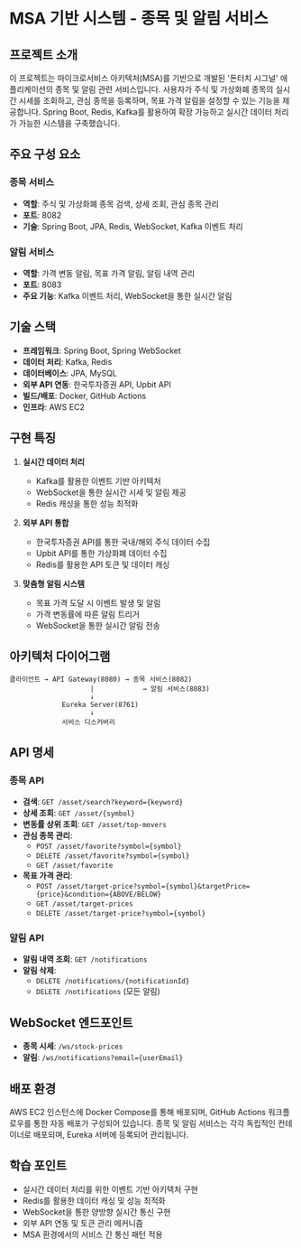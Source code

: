 # MSA 기반 시스템 - 종목 및 알림 서비스
## 프로젝트 소개
이 프로젝트는 마이크로서비스 아키텍처(MSA)를 기반으로 개발된 '돈터치 시그널' 애플리케이션의 종목 및 알림 관련 서비스입니다. 사용자가 주식 및 가상화폐 종목의 실시간 시세를 조회하고, 관심 종목을 등록하며, 목표 가격 알림을 설정할 수 있는 기능을 제공합니다. Spring Boot, Redis, Kafka를 활용하여 확장 가능하고 실시간 데이터 처리가 가능한 시스템을 구축했습니다.

## 주요 구성 요소
### 종목 서비스
* **역할**: 주식 및 가상화폐 종목 검색, 상세 조회, 관심 종목 관리
* **포트**: 8082
* **기술**: Spring Boot, JPA, Redis, WebSocket, Kafka 이벤트 처리

### 알림 서비스
* **역할**: 가격 변동 알림, 목표 가격 알림, 알림 내역 관리
* **포트**: 8083
* **주요 기능**: Kafka 이벤트 처리, WebSocket을 통한 실시간 알림

## 기술 스택
* **프레임워크**: Spring Boot, Spring WebSocket
* **데이터 처리**: Kafka, Redis
* **데이터베이스**: JPA, MySQL
* **외부 API 연동**: 한국투자증권 API, Upbit API
* **빌드/배포**: Docker, GitHub Actions
* **인프라**: AWS EC2

## 구현 특징
1. **실시간 데이터 처리**
   * Kafka를 활용한 이벤트 기반 아키텍처
   * WebSocket을 통한 실시간 시세 및 알림 제공
   * Redis 캐싱을 통한 성능 최적화

2. **외부 API 통합**
   * 한국투자증권 API를 통한 국내/해외 주식 데이터 수집
   * Upbit API를 통한 가상화폐 데이터 수집
   * Redis를 활용한 API 토큰 및 데이터 캐싱

3. **맞춤형 알림 시스템**
   * 목표 가격 도달 시 이벤트 발생 및 알림
   * 가격 변동률에 따른 알림 트리거
   * WebSocket을 통한 실시간 알림 전송

## 아키텍처 다이어그램

```
클라이언트 → API Gateway(8080) → 종목 서비스(8082)
                    |            → 알림 서비스(8083)
                    ↓
             Eureka Server(8761)
                    ↓
             서비스 디스커버리
```

## API 명세
### 종목 API
* **검색**: `GET /asset/search?keyword={keyword}`
* **상세 조회**: `GET /asset/{symbol}`
* **변동률 상위 조회**: `GET /asset/top-movers`
* **관심 종목 관리**: 
  * `POST /asset/favorite?symbol={symbol}`
  * `DELETE /asset/favorite?symbol={symbol}`
  * `GET /asset/favorite`
* **목표 가격 관리**:
  * `POST /asset/target-price?symbol={symbol}&targetPrice={price}&condition={ABOVE/BELOW}`
  * `GET /asset/target-prices`
  * `DELETE /asset/target-price?symbol={symbol}`

### 알림 API
* **알림 내역 조회**: `GET /notifications`
* **알림 삭제**: 
  * `DELETE /notifications/{notificationId}`
  * `DELETE /notifications` (모든 알림)

## WebSocket 엔드포인트
* **종목 시세**: `/ws/stock-prices`
* **알림**: `/ws/notifications?email={userEmail}`

## 배포 환경
AWS EC2 인스턴스에 Docker Compose를 통해 배포되며, GitHub Actions 워크플로우를 통한 자동 배포가 구성되어 있습니다. 종목 및 알림 서비스는 각각 독립적인 컨테이너로 배포되며, Eureka 서버에 등록되어 관리됩니다.

## 학습 포인트
* 실시간 데이터 처리를 위한 이벤트 기반 아키텍처 구현
* Redis를 활용한 데이터 캐싱 및 성능 최적화
* WebSocket을 통한 양방향 실시간 통신 구현
* 외부 API 연동 및 토큰 관리 메커니즘
* MSA 환경에서의 서비스 간 통신 패턴 적용
